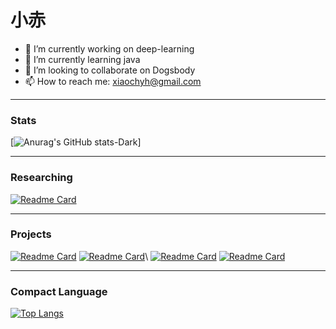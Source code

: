 # 小赤
- 🔭 I’m currently working on deep-learning
- 🌱 I’m currently learning java
- 👯 I’m looking to collaborate on Dogsbody
- 📫 How to reach me: xiaochyh@gmail.com
***
### Stats
[![Anurag's GitHub stats-Dark](https://github-readme-stats.vercel.app/api?username=chyhhwen&show_icons=true&theme=dark#gh-dark-mode-only)]
***
### Researching
[![Readme Card](https://github-readme-stats.vercel.app/api/pin/?username=chyhhwen&repo=ctf)]([https://github.com/anuraghazra/github-readme-stats](https://github.com/chyhhwen/ctf))
*** 
### Projects
[![Readme Card](https://github-readme-stats.vercel.app/api/pin/?username=chyhhwen&repo=eraser-robot)]([https://github.com/anuraghazra/github-readme-stats](https://github.com/chyhhwen/eraser-robot))
[![Readme Card](https://github-readme-stats.vercel.app/api/pin/?username=chyhhwen&repo=image-recognition-java)]([https://github.com/anuraghazra/github-readme-stats](https://github.com/chyhhwen/image-recognition-java))\
[![Readme Card](https://github-readme-stats.vercel.app/api/pin/?username=chyhhwen&repo=airport-web)]([https://github.com/anuraghazra/github-readme-stats](https://github.com/chyhhwen/airport-web))
[![Readme Card](https://github-readme-stats.vercel.app/api/pin/?username=chyhhwen&repo=tsp-java)]([https://github.com/anuraghazra/github-readme-stats](https://github.com/chyhhwen/tsp-java))
***
### Compact Language
[![Top Langs](https://github-readme-stats.vercel.app/api/top-langs/?username=chyhhwen&layout=compact)](https://github.com/anuraghazra/github-readme-stats)


